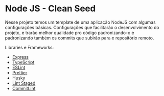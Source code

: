# Node JS - Clean Seed

Nesse projeto temos um template de uma aplicação NodeJS com algumas configurações básicas. Configurações que facilitarão o desenvolvimento do projeto, e trarão melhor qualidade pro código padronizando-o e padronizando também os commits que subirão para o repositório remoto.

Libraries e Frameworks:

- [Express](https://expressjs.com/)
- [TypeScript](https://www.typescriptlang.org/)
- [ESLint](https://eslint.org/)
- [Prettier](https://prettier.io/)
- [Husky](https://typicode.github.io/husky/#/)
- [Lint Staged](https://github.com/okonet/lint-staged)
- [CommitLint](https://commitlint.js.org/#/)

